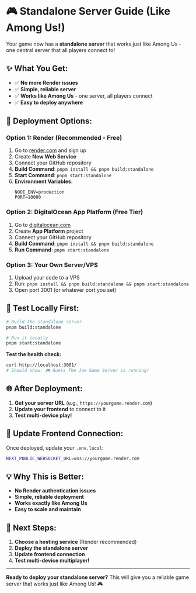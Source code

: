 # 🎮 Standalone Server Guide (Like Among Us!)

Your game now has a **standalone server** that works just like Among Us - one central server that all players connect to!

## ✨ **What You Get:**

- ✅ **No more Render issues**
- ✅ **Simple, reliable server**
- ✅ **Works like Among Us** - one server, all players connect
- ✅ **Easy to deploy anywhere**

## 🚀 **Deployment Options:**

### **Option 1: Render (Recommended - Free)**

1. Go to [render.com](https://render.com) and sign up
2. Create **New Web Service**
3. Connect your GitHub repository
4. **Build Command**: `pnpm install && pnpm build:standalone`
5. **Start Command**: `pnpm start:standalone`
6. **Environment Variables**:
   ```
   NODE_ENV=production
   PORT=10000
   ```

### **Option 2: DigitalOcean App Platform (Free Tier)**

1. Go to [digitalocean.com](https://digitalocean.com)
2. Create **App Platform** project
3. Connect your GitHub repository
4. **Build Command**: `pnpm install && pnpm build:standalone`
5. **Run Command**: `pnpm start:standalone`

### **Option 3: Your Own Server/VPS**

1. Upload your code to a VPS
2. Run: `pnpm install && pnpm build:standalone && pnpm start:standalone`
3. Open port 3001 (or whatever port you set)

## 🧪 **Test Locally First:**

```bash
# Build the standalone server
pnpm build:standalone

# Run it locally
pnpm start:standalone
```

**Test the health check:**

```bash
curl http://localhost:3001/
# Should show: 🎮 Guess The Jam Game Server is running!
```

## 🌐 **After Deployment:**

1. **Get your server URL** (e.g., `https://yourgame.render.com`)
2. **Update your frontend** to connect to it
3. **Test multi-device play!**

## 🔧 **Update Frontend Connection:**

Once deployed, update your `.env.local`:

```bash
NEXT_PUBLIC_WEBSOCKET_URL=wss://yourgame.render.com
```

## 💡 **Why This is Better:**

- **No Render authentication issues**
- **Simple, reliable deployment**
- **Works exactly like Among Us**
- **Easy to scale and maintain**

## 🎯 **Next Steps:**

1. **Choose a hosting service** (Render recommended)
2. **Deploy the standalone server**
3. **Update frontend connection**
4. **Test multi-device multiplayer!**

---

**Ready to deploy your standalone server?** This will give you a reliable game server that works just like Among Us! 🎮
